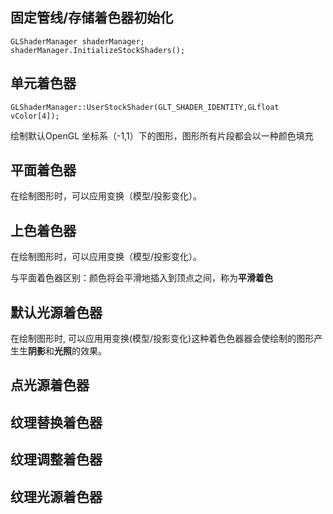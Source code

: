 ## 固定管线/存储着色器初始化

```
GLShaderManager shaderManager;
shaderManager.InitializeStockShaders();
```

## 单元着色器

`GLShaderManager::UserStockShader(GLT_SHADER_IDENTITY,GLfloat vColor[4]);`



绘制默认OpenGL 坐标系（-1,1）下的图形，图形所有片段都会以一种颜色填充

## 平面着色器

在绘制图形时，可以应用变换（模型/投影变化）。

## 上色着色器

在绘制图形时，可以应用变换（模型/投影变化）。

与平面着色器区别：颜色将会平滑地插入到顶点之间，称为**平滑着色**

## 默认光源着色器

在绘制图形时, 可以应⽤用变换(模型/投影变化)这种着⾊色器器会使绘制的图形产⽣生**阴影**和**光照**的效果。

## 点光源着色器

## 纹理替换着色器

## 纹理调整着色器

## 纹理光源着色器

